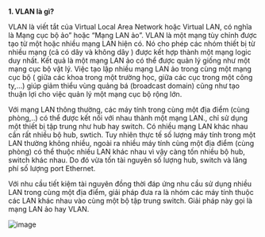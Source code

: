 **1. VLAN là gì?**

VLAN là viết tắt của Virtual Local Area Network hoặc Virtual LAN, có nghĩa là Mạng cục bộ ảo” hoặc “Mạng LAN ảo”. VLAN là một mạng tùy chỉnh được tạo từ một hoặc nhiều mạng LAN hiện có. Nó cho phép các nhóm thiết bị từ nhiều mạng (cả có dây và không dây ) được kết hợp thành một mạng logic duy nhất. Kết quả là một mạng LAN ảo có thể được quản lý giống như một mạng cục bộ vật lý. Việc tạo lập nhiều mạng LAN ảo trong cùng một mạng cục bộ ( giữa các khoa trong một trường học, giữa các cục trong một công ty,...) giúp giảm thiểu vùng quảng bá (broadcast domain) cũng như tạo thuận lợi cho việc quản lý một mạng cục bộ rộng lớn.

Với mạng LAN thông thường, các máy tính trong cùng một địa điểm (cùng phòng,..) có thể được kết nối với nhau thành một mạng LAN., chỉ sử dụng một thiết bị tập trung như hub hay switch. Có nhiều mạng LAN khác nhau cần rất nhiều bộ hub, swtich. Tuy nhiên thực tế số lượng máy tính trong một LAN thường không nhiều, ngoài ra nhiều máy tính cùng một địa điểm (cùng phòng) có thể thuộc nhiều LAN khác nhau vì vậy càng tốn nhiều bộ hub, switch khác nhau. Do đó vừa tốn tài nguyên số lượng hub, switch và lãng phí số lượng port Ethernet.

Với nhu cầu tiết kiệm tài nguyên đồng thời đáp ứng nhu cầu sử dụng nhiều LAN trong cùng một địa điểm, giải pháp đưa ra là nhóm các máy tính thuộc các LAN khác nhau vào cùng một bộ tập trung switch. Giải pháp này gọi là mạng LAN ảo hay VLAN.

![image](https://user-images.githubusercontent.com/48250210/157635234-009f04a5-1d14-4d94-8084-f55beb043638.png)
